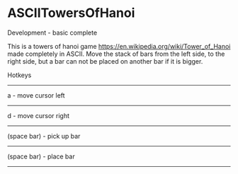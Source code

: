 # ASCIITowersOfHanoi
Development - basic complete

This is a towers of hanoi game https://en.wikipedia.org/wiki/Tower_of_Hanoi made completely in ASCII.
Move the stack of bars from the left side, to the right side, but a bar can not be placed on another bar if it is bigger.

Hotkeys
________
a - move cursor left
________
d - move cursor right
________
(space bar) - pick up bar
________
(space bar) - place bar
________
